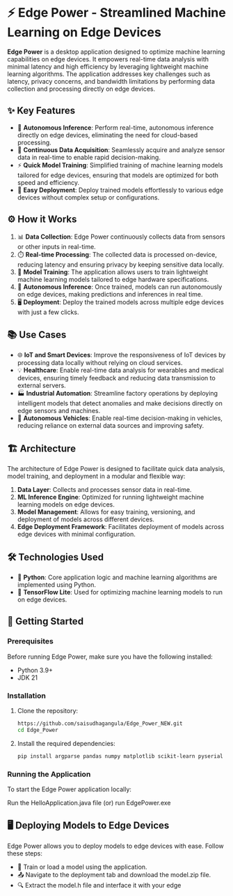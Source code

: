 # ⚡️ Edge Power - Streamlined Machine Learning on Edge Devices

**Edge Power** is a desktop application designed to optimize machine learning capabilities on edge devices. It empowers real-time data analysis with minimal latency and high efficiency by leveraging lightweight machine learning algorithms. The application addresses key challenges such as latency, privacy concerns, and bandwidth limitations by performing data collection and processing directly on edge devices.

## ✨ Key Features

- 🚀 **Autonomous Inference**: Perform real-time, autonomous inference directly on edge devices, eliminating the need for cloud-based processing.
- 🔄 **Continuous Data Acquisition**: Seamlessly acquire and analyze sensor data in real-time to enable rapid decision-making.
- ⚡ **Quick Model Training**: Simplified training of machine learning models tailored for edge devices, ensuring that models are optimized for both speed and efficiency.
- 🔧 **Easy Deployment**: Deploy trained models effortlessly to various edge devices without complex setup or configurations.

## ⚙️ How it Works

1. 📊 **Data Collection**: Edge Power continuously collects data from sensors or other inputs in real-time.
2. ⏱️ **Real-time Processing**: The collected data is processed on-device, reducing latency and ensuring privacy by keeping sensitive data locally.
3. 🧠 **Model Training**: The application allows users to train lightweight machine learning models tailored to edge hardware specifications.
4. 🤖 **Autonomous Inference**: Once trained, models can run autonomously on edge devices, making predictions and inferences in real time.
5. 🖥️ **Deployment**: Deploy the trained models across multiple edge devices with just a few clicks.

## 📚 Use Cases

- 🌐 **IoT and Smart Devices**: Improve the responsiveness of IoT devices by processing data locally without relying on cloud services.
- 💡 **Healthcare**: Enable real-time data analysis for wearables and medical devices, ensuring timely feedback and reducing data transmission to external servers.
- 🏭 **Industrial Automation**: Streamline factory operations by deploying intelligent models that detect anomalies and make decisions directly on edge sensors and machines.
- 🚗 **Autonomous Vehicles**: Enable real-time decision-making in vehicles, reducing reliance on external data sources and improving safety.

## 🏗️ Architecture

The architecture of Edge Power is designed to facilitate quick data analysis, model training, and deployment in a modular and flexible way:

1. **Data Layer**: Collects and processes sensor data in real-time.
2. **ML Inference Engine**: Optimized for running lightweight machine learning models on edge devices.
3. **Model Management**: Allows for easy training, versioning, and deployment of models across different devices.
4. **Edge Deployment Framework**: Facilitates deployment of models across edge devices with minimal configuration.

## 🛠️ Technologies Used

- 🐍 **Python**: Core application logic and machine learning algorithms are implemented using Python.
- 🧠 **TensorFlow Lite**: Used for optimizing machine learning models to run on edge devices.

## 🚀 Getting Started

### Prerequisites

Before running Edge Power, make sure you have the following installed:

- Python 3.9+
- JDK 21

### Installation

1. Clone the repository:

    ```bash
    https://github.com/saisudhagangula/Edge_Power_NEW.git
    cd Edge_Power
    ```

2. Install the required dependencies:

    ```bash
    pip install argparse pandas numpy matplotlib scikit-learn pyserial micromlgen
    ```



### Running the Application

To start the Edge Power application locally:

Run the HelloApplication.java file (or) run EdgePower.exe

## 🖥️ Deploying Models to Edge Devices
Edge Power allows you to deploy models to edge devices with ease. Follow these steps:

- 🧠 Train or load a model using the application.
- 📤 Navigate to the deployment tab and download the model.zip file.
- 🔍 Extract the model.h file and interface it with your edge
